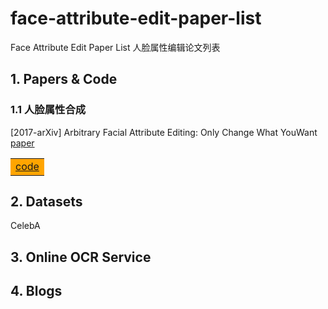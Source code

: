 # face-attribute-edit-paper-list
Face Attribute Edit Paper List 人脸属性编辑论文列表

## 1. Papers & Code
### 1.1 人脸属性合成
[2017-arXiv] Arbitrary Facial Attribute Editing: Only Change What YouWant [paper](https://arxiv.org/pdf/1711.10678) <table><tr><td bgcolor=orange>[code](https://github.com/LynnHo/AttGAN-Tensorflow)</td></tr></table>

## 2. Datasets
CelebA

## 3. Online OCR Service

## 4. Blogs
